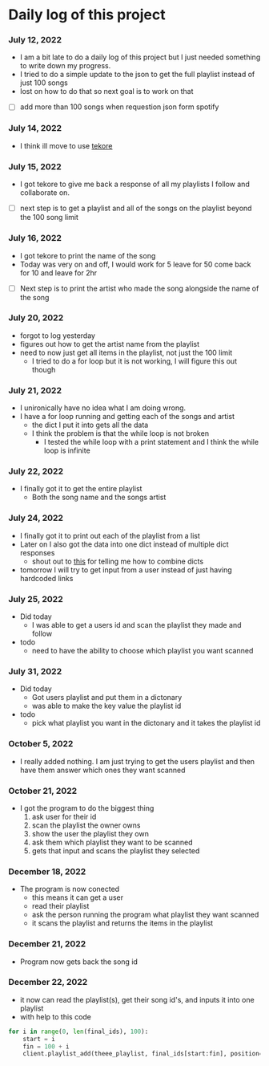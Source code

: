 # Daily log of this project

### July 12, 2022
- I am a bit late to do a daily log of this project but I just needed something to write down my progress.
- I tried to do a simple update to the json to get the full playlist instead of just 100 songs
- lost on how to do that so next goal is to work on that
- [ ] add more than 100 songs when requestion json form spotify 

### July 14, 2022
- I think ill move to use [tekore](https://tekore.readthedocs.io/en/stable/examples/scripts/play_saved_album.html)

### July 15, 2022
- I got tekore to give me back a response of all my playlists I follow and collaborate on.
- [ ] next step is to get a playlist and all of the songs on the playlist beyond the 100 song limit

### July 16, 2022
- I got tekore to print the name of the song
- Today was very on and off, I would work for 5 leave for 50 come back for 10 and leave for 2hr
- [ ] Next step is to print the artist who made the song alongside the name of the song

### July 20, 2022
- forgot to log yesterday 
- figures out how to get the artist name from the playlist
- need to now just get all items in the playlist, not just the 100 limit
  - I tried to do a for loop but it is not working, I will figure this out though

### July 21, 2022
- I unironically have no idea what I am doing wrong. 
- I have a for loop running and getting each of the songs and artist
  - the dict I put it into gets all the data
  - I think the problem is that the while loop is not broken
    - I tested the while loop with a print statement and I think the while loop is infinite

### July 22, 2022
- I finally got it to get the entire playlist
  - Both the song name and the songs artist


### July 24, 2022
- I finally got it to print out each of the playlist from a list
- Later on I also got the data into one dict instead of multiple dict responses
  - shout out to [this](https://towardsdatascience.com/merge-dictionaries-in-python-d4e9ce137374) for telling me how to combine dicts
- tomorrow I will try to get input from a user instead of just having hardcoded links

### July 25, 2022
- Did today
  - I was able to get a users id and scan the playlist they made and follow
- todo
  - need to have the ability to choose which playlist you want scanned 


### July 31, 2022
- Did today
  - Got users playlist and put them in a dictonary
  - was able to make the key value the playlist id
- todo
  - pick what playlist you want in the dictonary and it takes the playlist id

### October 5, 2022
- I really added nothing. I am just trying to get the users playlist and then have them answer which ones they want scanned


### October 21, 2022
- I got the program to do the biggest thing
  1. ask user for their id
  2. scan the playlist the owner owns
  3. show the user the playlist they own
  4. ask them which playlist they want to be scanned
  5. gets that input and scans the playlist they selected

### December 18, 2022
- The program is now conected
  - this means it can get a user
  - read their playlist
  - ask the person running the program what playlist they want scanned
  - it scans the playlist and returns the items in the playlist


### December 21, 2022
- Program now gets back the song id


### December 22, 2022
- it now can read the playlist(s), get their song id's, and inputs it into one playlist
- with help to this code 
```python
for i in range(0, len(final_ids), 100):
    start = i
    fin = 100 + i
    client.playlist_add(theee_playlist, final_ids[start:fin], position=0)

```
